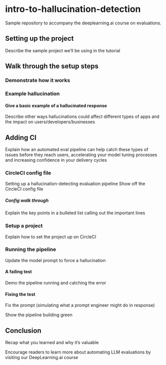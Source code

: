 # intro-to-hallucination-detection
Sample repository to accompany the deeplearning.ai course on evaluations.


## Setting up the project
Describe the sample project we’ll be using in the tutorial

## Walk through the setup steps

### Demonstrate how it works

### Example hallucination

#### Give a basic example of a hallucinated response 

Describe other ways hallucinations could affect different types of apps and the impact on users/developers/businesses

## Adding CI
Explain how an automated eval pipeline can help catch these types of issues before they reach users, accelerating your model tuning processes and increasing confidence in your delivery cycles

### CircleCI config file
Setting up a hallucination-detecting evaluation pipeline
Show off the CircleCI config file

##### Config walk through
Explain the key points in a bulleted list calling out the important lines

### Setup a project
Explain how to set the project up on CircleCI

### Running the pipeline
Update the model prompt to force a hallucination

#### A failing test
Demo the pipeline running and catching the error

#### Fixing the test
Fix the prompt (simulating what a prompt engineer might do in response)

Show the pipeline building green

## Conclusion
Recap what you learned and why it’s valuable

Encourage readers to learn more about automating LLM evaluations by visiting our DeepLearning.ai course

